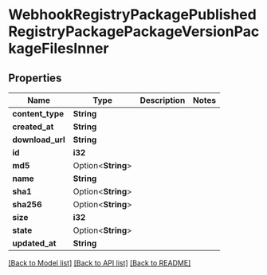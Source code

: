 # WebhookRegistryPackagePublishedRegistryPackagePackageVersionPackageFilesInner

## Properties

Name | Type | Description | Notes
------------ | ------------- | ------------- | -------------
**content_type** | **String** |  | 
**created_at** | **String** |  | 
**download_url** | **String** |  | 
**id** | **i32** |  | 
**md5** | Option<**String**> |  | 
**name** | **String** |  | 
**sha1** | Option<**String**> |  | 
**sha256** | Option<**String**> |  | 
**size** | **i32** |  | 
**state** | Option<**String**> |  | 
**updated_at** | **String** |  | 

[[Back to Model list]](../README.md#documentation-for-models) [[Back to API list]](../README.md#documentation-for-api-endpoints) [[Back to README]](../README.md)


